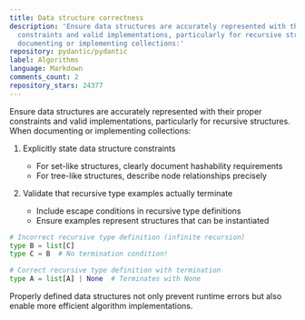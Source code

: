 ```yaml
---
title: Data structure correctness
description: 'Ensure data structures are accurately represented with their proper
  constraints and valid implementations, particularly for recursive structures. When
  documenting or implementing collections:'
repository: pydantic/pydantic
label: Algorithms
language: Markdown
comments_count: 2
repository_stars: 24377
---
```


Ensure data structures are accurately represented with their proper constraints and valid implementations, particularly for recursive structures. When documenting or implementing collections:

1. Explicitly state data structure constraints
   - For set-like structures, clearly document hashability requirements
   - For tree-like structures, describe node relationships precisely

2. Validate that recursive type examples actually terminate
   - Include escape conditions in recursive type definitions
   - Ensure examples represent structures that can be instantiated

```python
# Incorrect recursive type definition (infinite recursion)
type B = list[C]
type C = B  # No termination condition!

# Correct recursive type definition with termination
type A = list[A] | None  # Terminates with None
```

Properly defined data structures not only prevent runtime errors but also enable more efficient algorithm implementations.